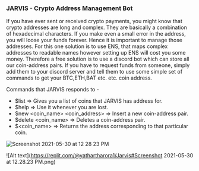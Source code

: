 ### JARVIS - Crypto Address Management Bot

If you have ever sent or received crypto payments, you might know that crypto addresses are long and complex. They are basically a combination of hexadecimal characters. If you make even a small error in the address, you will loose your funds forever. Hence it is important to manage those addresses. For this one solution is to use ENS, that maps complex addresses to readable names however setting up ENS will cost you some money. Therefore a free solution is to use a discord bot which can store all our coin-address pairs. If you have to request funds from someone, simply add them to your discord server and tell them to use some simple set of commands to get your BTC,ETH,BAT etc. etc. coin address.
<br>

Commands that JARVIS responds to -
- $list => Gives you a list of coins that JARVIS has address for.
- $help => Use it whenever you are lost.
- $new <coin_name> <coin_address> => Insert a new coin-address pair.
- $delete <coin_name> => Deletes a coin-address pair.
- $<coin_name> => Returns the address corresponding to that particular coin.

![Screenshot 2021-05-30 at 12 28 23 PM](https://user-images.githubusercontent.com/43466752/120095395-7253db80-c143-11eb-97e2-fa0fd9559686.png)

![Alt text](https://replit.com/@yathartharora1/Jarvis#Screenshot 2021-05-30 at 12.28.23 PM.png)

